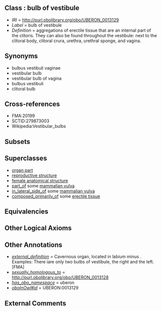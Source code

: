 
## Class : bulb of vestibule

 * *IRI* = http://purl.obolibrary.org/obo/UBERON_0013129
 * *Label* = bulb of vestibule
 * *Definition* = aggregations of erectile tissue that are an internal part of the clitoris. They can also be found throughout the vestibule: next to the clitoral body, clitoral crura, urethra, urethral sponge, and vagina.

## Synonyms

 * bulbus vestibuli vaginae
 * vestibular bulb
 * vestibular bulb of vagina
 * bulbus vestibuli
 * clitoral bulb

## Cross-references

 * FMA:20199
 * SCTID:279873003
 * Wikipedia:Vestibular_bulbs

## Subsets


## Superclasses

 * [organ part](../../UBERON/64/UBERON_0000064.md)
 * [reproductive structure](../../UBERON/56/UBERON_0005156.md)
 * [female anatomical structure](../../UBERON/04/UBERON_0014404.md)
 * [part_of](../../BFO/50/BFO_0000050.md) some [mammalian vulva](../../UBERON/97/UBERON_0000997.md)
 * [in_lateral_side_of](../../BSPO/26/BSPO_0000126.md) some [mammalian vulva](../../UBERON/97/UBERON_0000997.md)
 * [composed_primarily_of](../../UBREL/02/UBREL_0000002.md) some [erectile tissue](../../UBERON/24/UBERON_0008324.md)

## Equivalencies


## Other Logical Axioms


## Other Annotations

 * *[external_definition](../../UBPROP/01/UBPROP_0000001.md)* = Cavernous organ, located in labium minus . Examples: There iare only two bulbs of vestibule, the right and the left.[FMA]
 * *[sexually_homologous_to](../../core#sexually/to/core#sexually_homologous_to.md)* = http://purl.obolibrary.org/obo/UBERON_0013128
 * *[has_obo_namespace](../../ce/oboInOwl#hasOBONamespace.md)* = uberon
 * *[oboInOwl#id](../../id/oboInOwl#id.md)* = UBERON:0013129

## External Comments

